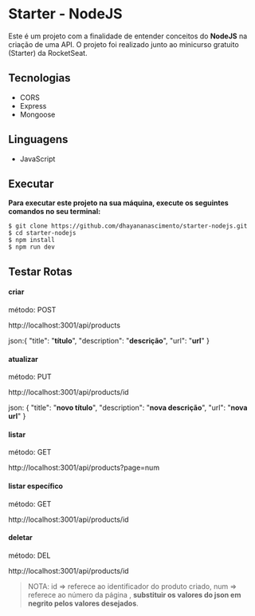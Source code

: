 # Starter - NodeJS
Este é um projeto com a finalidade de entender conceitos do **NodeJS** na criação de uma API. O projeto foi realizado junto ao minicurso gratuito (Starter) da RocketSeat.

## Tecnologias
* CORS
* Express
* Mongoose

## Linguagens
* JavaScript

## Executar
**Para executar este projeto na sua máquina, execute os seguintes comandos no seu terminal:**
```
$ git clone https://github.com/dhayananascimento/starter-nodejs.git
$ cd starter-nodejs
$ npm install
$ npm run dev
```

## Testar Rotas

#### criar
método: POST

http://localhost:3001/api/products

json:{ "title": "**título**", "description": "**descrição**", "url": "**url**" }

#### atualizar
método: PUT

http://localhost:3001/api/products/id

json: { "title": "**novo título**", "description": "**nova descrição**", "url": "**nova url**" }

#### listar
método: GET

http://localhost:3001/api/products?page=num

#### listar específico
método: GET

http://localhost:3001/api/products/id

#### deletar
método: DEL

http://localhost:3001/api/products/id


> NOTA: 
> id => referece ao identificador do produto criado,
> num => referece ao número da página ,
> **substituir os valores do json em negrito pelos valores desejados**.


